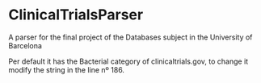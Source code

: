 # ClinicalTrialsParser
A parser for the final project of the Databases subject in the University of Barcelona

Per default it has the Bacterial category of clinicaltrials.gov, to change it modify the string in the line nº 186.
